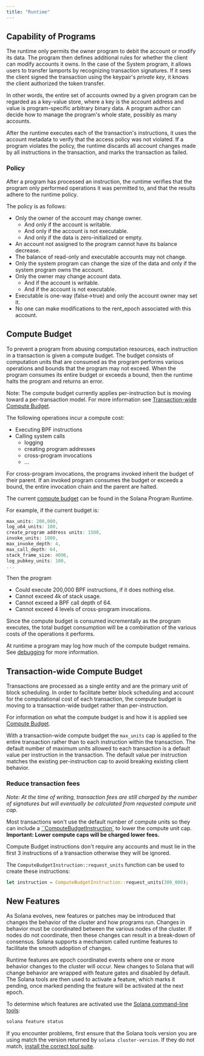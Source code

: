 ```yaml
---
title: "Runtime"
---
```


## Capability of Programs

The runtime only permits the owner program to debit the account or modify its
data. The program then defines additional rules for whether the client can
modify accounts it owns. In the case of the System program, it allows users to
transfer lamports by recognizing transaction signatures. If it sees the client
signed the transaction using the keypair's _private key_, it knows the client
authorized the token transfer.

In other words, the entire set of accounts owned by a given program can be
regarded as a key-value store, where a key is the account address and value is
program-specific arbitrary binary data. A program author can decide how to
manage the program's whole state, possibly as many accounts.

After the runtime executes each of the transaction's instructions, it uses the
account metadata to verify that the access policy was not violated. If a program
violates the policy, the runtime discards all account changes made by all
instructions in the transaction, and marks the transaction as failed.

### Policy

After a program has processed an instruction, the runtime verifies that the
program only performed operations it was permitted to, and that the results
adhere to the runtime policy.

The policy is as follows:

- Only the owner of the account may change owner.
  - And only if the account is writable.
  - And only if the account is not executable.
  - And only if the data is zero-initialized or empty.
- An account not assigned to the program cannot have its balance decrease.
- The balance of read-only and executable accounts may not change.
- Only the system program can change the size of the data and only if the system
  program owns the account.
- Only the owner may change account data.
  - And if the account is writable.
  - And if the account is not executable.
- Executable is one-way (false->true) and only the account owner may set it.
- No one can make modifications to the rent_epoch associated with this account.

## Compute Budget

To prevent a program from abusing computation resources, each instruction in a
transaction is given a compute budget. The budget consists of computation units
that are consumed as the program performs various operations and bounds that the
program may not exceed. When the program consumes its entire budget or exceeds
a bound, then the runtime halts the program and returns an error.

Note: The compute budget currently applies per-instruction but is moving toward
a per-transaction model. For more information see [Transaction-wide Compute
Budget](#transaction-wide-compute-budget).

The following operations incur a compute cost:

- Executing BPF instructions
- Calling system calls
  - logging
  - creating program addresses
  - cross-program invocations
  - ...

For cross-program invocations, the programs invoked inherit the budget of their
parent. If an invoked program consumes the budget or exceeds a bound, the entire
invocation chain and the parent are halted.

The current [compute
budget](https://github.com/solana-labs/solana/blob/db32549c00a1b5370fcaf128981ad3323bbd9570/program-runtime/src/compute_budget.rs)
can be found in the Solana Program Runtime.

For example, if the current budget is:

```rust
max_units: 200,000,
log_u64_units: 100,
create_program address units: 1500,
invoke_units: 1000,
max_invoke_depth: 4,
max_call_depth: 64,
stack_frame_size: 4096,
log_pubkey_units: 100,
...
```

Then the program

- Could execute 200,000 BPF instructions, if it does nothing else.
- Cannot exceed 4k of stack usage.
- Cannot exceed a BPF call depth of 64.
- Cannot exceed 4 levels of cross-program invocations.

Since the compute budget is consumed incrementally as the program executes, the
total budget consumption will be a combination of the various costs of the
operations it performs.

At runtime a program may log how much of the compute budget remains. See
[debugging](developing/on-chain-programs/debugging.md#monitoring-compute-budget-consumption)
for more information.

## Transaction-wide Compute Budget

Transactions are processed as a single entity and are the primary unit of block
scheduling. In order to facilitate better block scheduling and account for the
computational cost of each transaction, the compute budget is moving to a
transaction-wide budget rather than per-instruction.

For information on what the compute budget is and how it is applied see [Compute
Budget](#compute-budget).

With a transaction-wide compute budget the `max_units` cap is applied to the
entire transaction rather than to each instruction within the transaction. The
default number of maximum units allowed to each transaction is a default value
per instruction in the transaction. The default value per instruction matches the
existing per-instruction cap to avoid breaking existing client behavior.

### Reduce transaction fees

_Note: At the time of writing, transaction fees are still charged by the number of
signatures but will eventually be calculated from requested compute unit cap._

Most transactions won't use the default number of compute units so they can include a
[``ComputeBudgetInstruction`](https://github.com/solana-labs/solana/blob/db32549c00a1b5370fcaf128981ad3323bbd9570/sdk/src/compute_budget.rs#L39)
to lower the compute unit cap. **Important: Lower compute caps will be charged lower fees.**

Compute Budget instructions don't require any accounts and must lie in the first
3 instructions of a transaction otherwise they will be ignored.

The `ComputeBudgetInstruction::request_units` function can be used to create
these instructions:

```rust
let instruction = ComputeBudgetInstruction::request_units(300_000);
```

## New Features

As Solana evolves, new features or patches may be introduced that changes the
behavior of the cluster and how programs run. Changes in behavior must be
coordinated between the various nodes of the cluster. If nodes do not coordinate,
then these changes can result in a break-down of consensus. Solana supports a
mechanism called runtime features to facilitate the smooth adoption of changes.

Runtime features are epoch coordinated events where one or more behavior changes
to the cluster will occur. New changes to Solana that will change behavior are
wrapped with feature gates and disabled by default. The Solana tools are then
used to activate a feature, which marks it pending, once marked pending the
feature will be activated at the next epoch.

To determine which features are activated use the [Solana command-line
tools](cli/install-solana-cli-tools.md):

```bash
solana feature status
```

If you encounter problems, first ensure that the Solana tools version you are
using match the version returned by `solana cluster-version`. If they do not
match, [install the correct tool suite](cli/install-solana-cli-tools.md).

